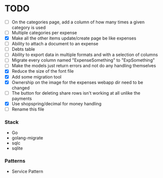 # TODO
- [ ] On the categories page, add a column of how many times a given category is
used
- [ ] Multiple categories per expense
- [X] Make all the other items update/create page be like expenses
- [ ] Ability to attach a document to an expense
- [ ] Debts table
- [ ] Ability to export data in multiple formats and with a selection of columns
- [ ] Migrate every column named "ExpenseSomething" to "ExpSomething"
- [ ] Make the models just return errors and not do any handling themselves
- [X] Reduce the size of the font file
- [X] Add some migration tool
- [X] Ownership on the image for the expenses webapp dir need to be changed
- [ ] The button for deleting share rows isn't working at all unlike the payments
- [X] Use shopspring/decimal for money handling
- [ ] Rename this file

### Stack
- Go
- golang-migrate
- sqlc
- sqlite

### Patterns
- Service Pattern
